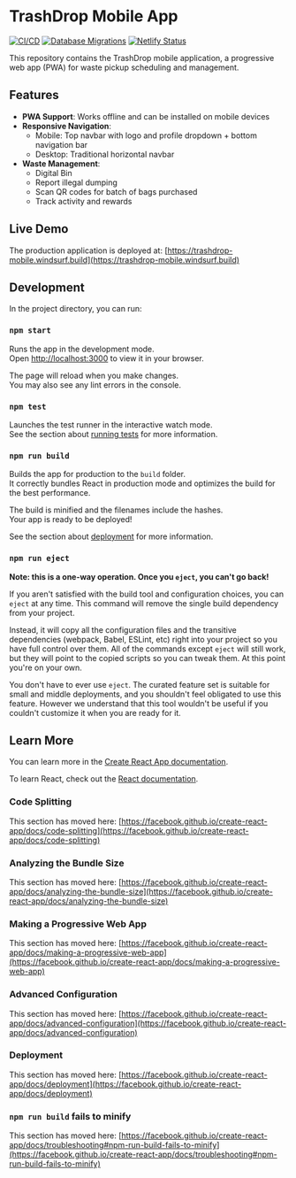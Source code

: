 # TrashDrop Mobile App

[![CI/CD](https://github.com/apaloo/TrashDrop-Mobile-User-Domestic/actions/workflows/ci-cd.yml/badge.svg)](https://github.com/apaloo/TrashDrop-Mobile-User-Domestic/actions/workflows/ci-cd.yml)
[![Database Migrations](https://github.com/apaloo/TrashDrop-Mobile-User-Domestic/actions/workflows/supabase-migrations.yml/badge.svg)](https://github.com/apaloo/TrashDrop-Mobile-User-Domestic/actions/workflows/supabase-migrations.yml)
[![Netlify Status](https://api.netlify.com/api/v1/badges/9f7ad4f6-5c98-4a73-9c87-a2e0ef50fef8/deploy-status)](https://trashdrop-mobile.windsurf.build)

This repository contains the TrashDrop mobile application, a progressive web app (PWA) for waste pickup scheduling and management.

## Features

- **PWA Support**: Works offline and can be installed on mobile devices
- **Responsive Navigation**:
  - Mobile: Top navbar with logo and profile dropdown + bottom navigation bar
  - Desktop: Traditional horizontal navbar
- **Waste Management**:
  - Digital Bin
  - Report illegal dumping
  - Scan QR codes for batch of bags purchased
  - Track activity and rewards

## Live Demo

The production application is deployed at: [https://trashdrop-mobile.windsurf.build](https://trashdrop-mobile.windsurf.build)

## Development

In the project directory, you can run:

### `npm start`

Runs the app in the development mode.\
Open [http://localhost:3000](http://localhost:3000) to view it in your browser.

The page will reload when you make changes.\
You may also see any lint errors in the console.

### `npm test`

Launches the test runner in the interactive watch mode.\
See the section about [running tests](https://facebook.github.io/create-react-app/docs/running-tests) for more information.

### `npm run build`

Builds the app for production to the `build` folder.\
It correctly bundles React in production mode and optimizes the build for the best performance.

The build is minified and the filenames include the hashes.\
Your app is ready to be deployed!

See the section about [deployment](https://facebook.github.io/create-react-app/docs/deployment) for more information.

### `npm run eject`

**Note: this is a one-way operation. Once you `eject`, you can't go back!**

If you aren't satisfied with the build tool and configuration choices, you can `eject` at any time. This command will remove the single build dependency from your project.

Instead, it will copy all the configuration files and the transitive dependencies (webpack, Babel, ESLint, etc) right into your project so you have full control over them. All of the commands except `eject` will still work, but they will point to the copied scripts so you can tweak them. At this point you're on your own.

You don't have to ever use `eject`. The curated feature set is suitable for small and middle deployments, and you shouldn't feel obligated to use this feature. However we understand that this tool wouldn't be useful if you couldn't customize it when you are ready for it.

## Learn More

You can learn more in the [Create React App documentation](https://facebook.github.io/create-react-app/docs/getting-started).

To learn React, check out the [React documentation](https://reactjs.org/).

### Code Splitting

This section has moved here: [https://facebook.github.io/create-react-app/docs/code-splitting](https://facebook.github.io/create-react-app/docs/code-splitting)

### Analyzing the Bundle Size

This section has moved here: [https://facebook.github.io/create-react-app/docs/analyzing-the-bundle-size](https://facebook.github.io/create-react-app/docs/analyzing-the-bundle-size)

### Making a Progressive Web App

This section has moved here: [https://facebook.github.io/create-react-app/docs/making-a-progressive-web-app](https://facebook.github.io/create-react-app/docs/making-a-progressive-web-app)

### Advanced Configuration

This section has moved here: [https://facebook.github.io/create-react-app/docs/advanced-configuration](https://facebook.github.io/create-react-app/docs/advanced-configuration)

### Deployment

This section has moved here: [https://facebook.github.io/create-react-app/docs/deployment](https://facebook.github.io/create-react-app/docs/deployment)

### `npm run build` fails to minify

This section has moved here: [https://facebook.github.io/create-react-app/docs/troubleshooting#npm-run-build-fails-to-minify](https://facebook.github.io/create-react-app/docs/troubleshooting#npm-run-build-fails-to-minify)
